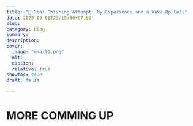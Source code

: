 ```yaml
---
title: "🎯 Real Phishing Attempt: My Experience and a Wake-Up Call"
date: 2025-05-01T23:15:00+07:00
slug: 
category: blog 
summary:
description: 
cover:
  image: "email1.png"
  alt:
  caption: 
  relative: true
showtoc: true
draft: false

---
```


# MORE COMMING UP
##

###


